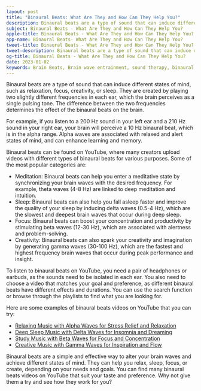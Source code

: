 ```yaml
---
layout: post
title: "Binaural Beats: What Are They and How Can They Help You?"
description: Binaural beats are a type of sound that can induce different states of mind, such as relaxation, focus, creativity, or sleep. 
subject: Binaural Beats - What Are They and How Can They Help You? 
apple-title: Binaural Beats - What Are They and How Can They Help You?
app-name: Binaural Beats- What Are They and How Can They Help You?
tweet-title: Binaural Beats - What Are They and How Can They Help You?
tweet-description: Binaural beats are a type of sound that can induce different states of mind, such as relaxation, focus, creativity, or sleep. 
og-title: Binaural Beats - What Are They and How Can They Help You?
date: 2023-01-02
keywords: Brain Beats, Brain wave entrainment, sound therapy, binaural beats youtube, binaural beats benefits
---
```


Binaural beats are a type of sound that can induce different states of mind, such as relaxation, focus, creativity, or sleep. They are created by playing two slightly different frequencies in each ear, which the brain perceives as a single pulsing tone. The difference between the two frequencies determines the effect of the binaural beats on the brain.

For example, if you listen to a 200 Hz sound in your left ear and a 210 Hz sound in your right ear, your brain will perceive a 10 Hz binaural beat, which is in the alpha range. Alpha waves are associated with relaxed and alert states of mind, and can enhance learning and memory.

Binaural beats can be found on YouTube, where many creators upload videos with different types of binaural beats for various purposes. Some of the most popular categories are:

- Meditation: Binaural beats can help you enter a meditative state by synchronizing your brain waves with the desired frequency. For example, theta waves (4-8 Hz) are linked to deep meditation and intuition.
- Sleep: Binaural beats can also help you fall asleep faster and improve the quality of your sleep by inducing delta waves (0.5-4 Hz), which are the slowest and deepest brain waves that occur during deep sleep.
- Focus: Binaural beats can boost your concentration and productivity by stimulating beta waves (12-30 Hz), which are associated with alertness and problem-solving.
- Creativity: Binaural beats can also spark your creativity and imagination by generating gamma waves (30-100 Hz), which are the fastest and highest frequency brain waves that occur during peak performance and insight.

To listen to binaural beats on YouTube, you need a pair of headphones or earbuds, as the sounds need to be isolated in each ear. You also need to choose a video that matches your goal and preference, as different binaural beats have different effects and durations. You can use the search function or browse through the playlists to find what you are looking for.

Here are some examples of binaural beats videos on YouTube that you can try:

- [Relaxing Music with Alpha Waves for Stress Relief and Relaxation](https://www.youtube.com/watch?v=WPni755-Krg)
- [Deep Sleep Music with Delta Waves for Insomnia and Dreaming](https://www.youtube.com/watch?v=txQ6t4yPIM0)
- [Study Music with Beta Waves for Focus and Concentration](https://www.youtube.com/watch?v=ArwcHjmsw3A)
- [Creative Music with Gamma Waves for Inspiration and Flow](https://www.youtube.com/watch?v=9r8GB7hEgEU)

Binaural beats are a simple and effective way to alter your brain waves and achieve different states of mind. They can help you relax, sleep, focus, or create, depending on your needs and goals. You can find many binaural beats videos on YouTube that suit your taste and preference. Why not give them a try and see how they work for you?